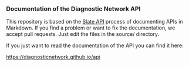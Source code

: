 ### Documentation of the Diagnostic Network API

This repository is based on the [Slate API](https://github.com/slatedocs/slate) process of documenting APIs in Markdown. If you find a problem or want to fix the documentation, we accept pull requests. Just edit the files in the source/ directory. 

If you just want to read the documentation of the API you can find it here:

https://diagnosticnetwork.github.io/api
